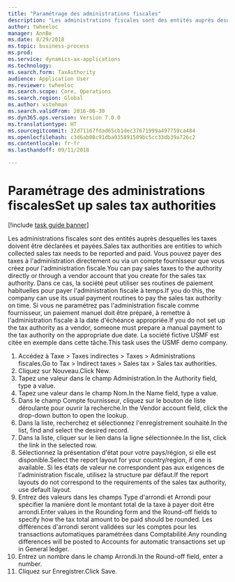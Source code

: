 ```yaml
--- 
title: "Paramétrage des administrations fiscales"
description: "Les administrations fiscales sont des entités auprès desquelles les taxes doivent être déclarées et payées."
author: twheeloc
manager: AnnBe
ms.date: 8/29/2018
ms.topic: business-process
ms.prod: 
ms.service: dynamics-ax-applications
ms.technology: 
ms.search.form: TaxAuthority
audience: Application User
ms.reviewer: twheeloc
ms.search.scope: Core, Operations
ms.search.region: Global
ms.author: vstehman
ms.search.validFrom: 2016-06-30
ms.dyn365.ops.version: Version 7.0.0
ms.translationtype: HT
ms.sourcegitcommit: 32d71167fdad65cb1dec37671999a497759ca484
ms.openlocfilehash: c3d6ab08c91dba035891509bc5cc33db39a726c2
ms.contentlocale: fr-fr
ms.lasthandoff: 09/11/2018

---
```

# <a name="set-up-sales-tax-authorities"></a><span data-ttu-id="5859f-103">Paramétrage des administrations fiscales</span><span class="sxs-lookup"><span data-stu-id="5859f-103">Set up sales tax authorities</span></span>

[!include [task guide banner](../../includes/task-guide-banner.md)]

<span data-ttu-id="5859f-104">Les administrations fiscales sont des entités auprès desquelles les taxes doivent être déclarées et payées.</span><span class="sxs-lookup"><span data-stu-id="5859f-104">Sales tax authorities are entities to which collected sales tax needs to be reported and paid.</span></span> <span data-ttu-id="5859f-105">Vous pouvez payer des taxes à l'administration directement ou via un compte fournisseur que vous créez pour l'administration fiscale.</span><span class="sxs-lookup"><span data-stu-id="5859f-105">You can pay sales taxes to the authority directly or through a vendor account that you create for the sales tax authority.</span></span> <span data-ttu-id="5859f-106">Dans ce cas, la société peut utiliser ses routines de paiement habituelles pour payer l'administration fiscale à temps.</span><span class="sxs-lookup"><span data-stu-id="5859f-106">If you do this, the company can use its usual payment routines to pay the sales tax authority on time.</span></span> <span data-ttu-id="5859f-107">Si vous ne paramétrez pas l'administration fiscale comme fournisseur, un paiement manuel doit être préparé, à remettre à l'administration fiscale à la date d'échéance appropriée.</span><span class="sxs-lookup"><span data-stu-id="5859f-107">If you do not set up the tax authority as a vendor, someone must prepare a manual payment to the tax authority on the appropriate due date.</span></span> <span data-ttu-id="5859f-108">La société fictive USMF est citée en exemple dans cette tâche.</span><span class="sxs-lookup"><span data-stu-id="5859f-108">This task uses the USMF demo company.</span></span>

1. <span data-ttu-id="5859f-109">Accédez à Taxe > Taxes indirectes > Taxes > Administrations fiscales.</span><span class="sxs-lookup"><span data-stu-id="5859f-109">Go to Tax > Indirect taxes > Sales tax > Sales tax authorities.</span></span>
2. <span data-ttu-id="5859f-110">Cliquez sur Nouveau.</span><span class="sxs-lookup"><span data-stu-id="5859f-110">Click New.</span></span>
3. <span data-ttu-id="5859f-111">Tapez une valeur dans le champ Administration.</span><span class="sxs-lookup"><span data-stu-id="5859f-111">In the Authority field, type a value.</span></span>
4. <span data-ttu-id="5859f-112">Tapez une valeur dans le champ Nom.</span><span class="sxs-lookup"><span data-stu-id="5859f-112">In the Name field, type a value.</span></span>
5. <span data-ttu-id="5859f-113">Dans le champ Compte fournisseur, cliquez sur le bouton de liste déroulante pour ouvrir la recherche.</span><span class="sxs-lookup"><span data-stu-id="5859f-113">In the Vendor account field, click the drop-down button to open the lookup.</span></span>
6. <span data-ttu-id="5859f-114">Dans la liste, recherchez et sélectionnez l'enregistrement souhaité.</span><span class="sxs-lookup"><span data-stu-id="5859f-114">In the list, find and select the desired record.</span></span>
7. <span data-ttu-id="5859f-115">Dans la liste, cliquer sur le lien dans la ligne sélectionnée.</span><span class="sxs-lookup"><span data-stu-id="5859f-115">In the list, click the link in the selected row.</span></span>
8. <span data-ttu-id="5859f-116">Sélectionnez la présentation d'état pour votre pays/région, si elle est disponible.</span><span class="sxs-lookup"><span data-stu-id="5859f-116">Select the report layout for your country/region, if one is available.</span></span> <span data-ttu-id="5859f-117">Si les états de valeur ne correspondent pas aux exigences de l'administration fiscale, utilisez la structure par défaut.</span><span class="sxs-lookup"><span data-stu-id="5859f-117">If the report layouts do not correspond to the requirements of the sales tax authority, use default layout.</span></span>
9. <span data-ttu-id="5859f-118">Entrez des valeurs dans les champs Type d'arrondi et Arrondi pour spécifier la manière dont le montant total de la taxe à payer doit être arrondi.</span><span class="sxs-lookup"><span data-stu-id="5859f-118">Enter values in the Rounding form and the Round-off fields to specify how the tax total amount to be paid should be rounded.</span></span> <span data-ttu-id="5859f-119">Les différences d'arrondi seront validées sur les comptes pour les transactions automatiques paramétrées dans Comptabilité.</span><span class="sxs-lookup"><span data-stu-id="5859f-119">Any rounding differences will be posted to Accounts for automatic transactions set up in General ledger.</span></span>
10. <span data-ttu-id="5859f-120">Entrez un nombre dans le champ Arrondi.</span><span class="sxs-lookup"><span data-stu-id="5859f-120">In the Round-off field, enter a number.</span></span>
11. <span data-ttu-id="5859f-121">Cliquez sur Enregistrer.</span><span class="sxs-lookup"><span data-stu-id="5859f-121">Click Save.</span></span>


